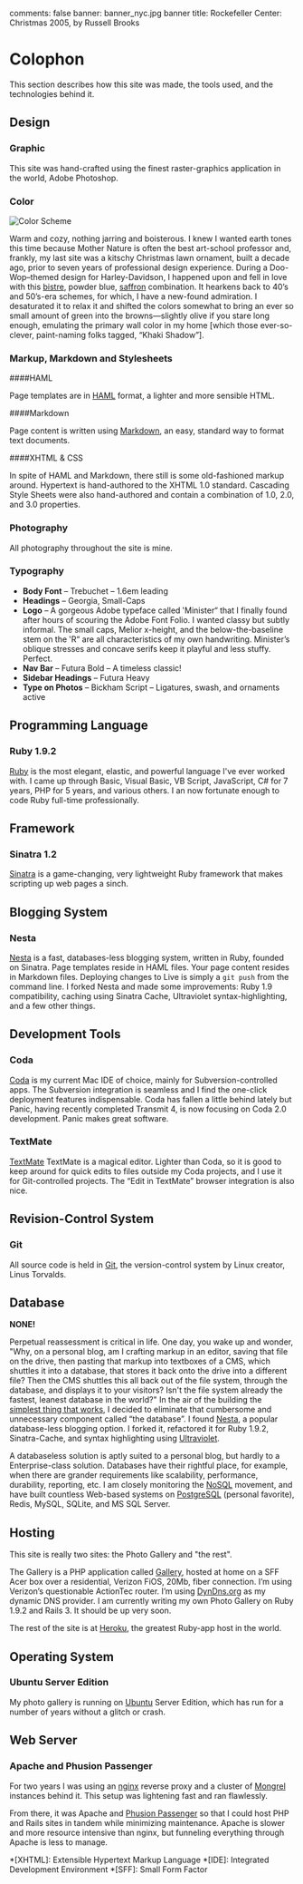 comments: false
banner: banner_nyc.jpg
banner title: Rockefeller Center: Christmas 2005, by Russell Brooks

# Colophon

This section describes how this site was made, the tools used, and the technologies behind it.

## Design

### Graphic

This site was hand-crafted using the finest raster-graphics application in the world, Adobe Photoshop.

### Color

![Color Scheme](/images/swatch_color_scheme.gif "Color Scheme")

Warm and cozy, nothing jarring and boisterous. I knew I wanted earth tones this time because Mother Nature is often the best art-school professor and, frankly, my last site was a kitschy Christmas lawn ornament, built a decade ago, prior to seven years of professional design experience. During a Doo-Wop–themed design for Harley-Davidson, I happened upon and fell in love with this [bistre](http://en.wikipedia.org/wiki/Bistre), powder blue, [saffron](http://en.wikipedia.org/wiki/Saffron_%28color%29) combination. It hearkens back to 40’s and 50’s-era schemes, for which, I have a new-found admiration. I desaturated it to relax it and shifted the colors somewhat to bring an ever so small amount of green into the browns—slightly olive if you stare long enough, emulating the primary wall color in my home [which those ever-so-clever, paint-naming folks tagged, &#8220;Khaki Shadow&#8221;].

### Markup, Markdown and Stylesheets

####HAML

Page templates are in [HAML](http://haml-lang.com/ "HTML Abstraction Markup Language") format, a lighter and more sensible HTML.

####Markdown

Page content is written using [Markdown](http://daringfireball.net/projects/markdown/ "Markdown"), an easy, standard way to format text documents.

####XHTML & CSS

In spite of HAML and Markdown, there still is some old-fashioned markup around.  Hypertext is hand-authored to the XHTML 1.0 standard. Cascading Style Sheets were also hand-authored and contain a combination of 1.0, 2.0, and 3.0 properties.

### Photography

All photography throughout the site is mine.

### Typography

* **Body Font** – Trebuchet – 1.6em leading
* **Headings** – Georgia, Small-Caps
* **Logo** – A gorgeous Adobe typeface called &#8219;Minister&#8220; that I finally found after hours of scouring the Adobe Font Folio. I wanted classy but subtly informal. The small caps, Melior x-height, and the below-the-baseline stem on the &#8219;R&#8220; are all characteristics of my own handwriting. Minister&#8217;s oblique stresses and concave serifs keep it playful and less stuffy. Perfect.
* **Nav Bar** – Futura Bold – A timeless classic!
* **Sidebar Headings** – Futura Heavy
* **Type on Photos** – Bickham Script – Ligatures, swash, and ornaments active

## Programming Language

### Ruby 1.9.2

[Ruby](http://www.ruby-lang.org/) is the most elegant, elastic, and powerful language I've ever worked with.  I came up through Basic, Visual Basic, VB Script, JavaScript, C# for 7 years, PHP for 5 years, and various others.  I an now fortunate enough to code Ruby full-time professionally.

## Framework

### Sinatra 1.2

[Sinatra](http://www.sinatrarb.com/) is a game-changing, very lightweight Ruby framework that makes scripting up web pages a sinch.

## Blogging System

### Nesta

[Nesta](http://effectif.com/nesta) is a fast, databases-less blogging system, written in Ruby, founded on Sinatra. Page templates reside in HAML files. Your page content resides in Markdown files. Deploying changes to Live is simply a `git push` from the command line. I forked Nesta and made some improvements: Ruby 1.9 compatibility, caching using Sinatra Cache, Ultraviolet syntax-highlighting, and a few other things.

## Development Tools

### Coda

[Coda](http://www.panic.com/coda/) is my current Mac IDE of choice, mainly for Subversion-controlled apps. The Subversion integration is seamless and I find the one-click deployment features indispensable. Coda has fallen a little behind lately but Panic, having recently completed Transmit 4, is now focusing on Coda 2.0 development. Panic makes great software.

### TextMate

[TextMate](http://macromates.com/) TextMate is a magical editor. Lighter than Coda, so it is good to keep around for quick edits to files outside my Coda projects, and I use it for Git-controlled projects. The &#8220;Edit in TextMate&#8221; browser integration is also nice.

## Revision-Control System

### Git

All source code is held in [Git](http://git-scm.com/), the version-control system by Linux creator, Linus Torvalds.

## Database

**NONE!**

Perpetual reassessment is critical in life.  One day, you wake up and wonder, "Why, on a personal blog, am I crafting markup in an editor, saving that file on the drive, then pasting that markup into textboxes of a CMS, which shuttles it into a database, that stores it back onto the drive into a different file?  Then the CMS shuttles this all back out of the file system, through the database, and displays it to your visitors?  Isn't the file system already the fastest, leanest database in the world?"  In the air of the building the [simplest thing that works](http://www.c2.com/cgi/wiki?DoTheSimplestThingThatCouldPossiblyWork), I decided to eliminate that cumbersome and unnecessary component called &#8220;the database&#8221;.  I found [Nesta](http://effectif.com/nesta), a popular database-less blogging option.  I forked it, refactored it for Ruby 1.9.2, Sinatra-Cache, and syntax highlighting using [Ultraviolet](http://github.com/spox/ultraviolet).

A databaseless solution is aptly suited to a personal blog, but hardly to a Enterprise-class solution.  Databases have their rightful place, for example, when there are grander requirements like scalability, performance, durability, reporting, etc.  I am closely monitoring the [NoSQL](http://en.wikipedia.org/wiki/NoSQL) movement, and have built countless Web-based systems on [PostgreSQL](http://www.postgresql.org) (personal favorite), Redis, MySQL, SQLite, and MS SQL Server.

## Hosting

This site is really two sites: the Photo Gallery and "the rest".

The Gallery is a PHP application called [Gallery](http://gallery.menalto.com/), hosted at home on a SFF Acer box over a residential, Verizon FiOS, 20Mb, fiber connection.  I&#8217;m using Verizon’s questionable ActionTec router. I’m using [DynDns.org](http://www.dyndns.com) as my dynamic DNS provider.  I am currently writing my own Photo Gallery on Ruby 1.9.2 and Rails 3.  It should be up very soon.

The rest of the site is at [Heroku](http://www.heroku.com), the greatest Ruby-app host in the world.

## Operating System

### Ubuntu Server Edition

My photo gallery is running on [Ubuntu](http://www.ubuntu.com/) Server Edition, which has run for a number of years without a glitch or crash.

## Web Server

### Apache and Phusion Passenger

For two years I was using an [nginx](http://nginx.net/) reverse proxy and a cluster of [Mongrel](http://github.com/fauna/mongrel) instances behind it. This setup was lightening fast and ran flawlessly.

From there, it was Apache and [Phusion Passenger](http://phusion.nl) so that I could host PHP and Rails sites in tandem while minimizing maintenance.  Apache is slower and more resource intensive than nginx, but funneling everything through Apache is less to manage.

*[XHTML]: Extensible Hypertext Markup Language
*[IDE]: Integrated Development Environment
*[SFF]: Small Form Factor